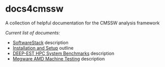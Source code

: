 # docs4cmssw
A collection of helpful documentation for the CMSSW analysis framework

*Current list of documents:*
- [SoftwareStack](SoftwareStack.md) description
- [Installation and Setup](InstallationAndSetup.md) outline
- [DEEP-EST HPC System Benchmarks](deepest) description
- [Megware AMD Machine Testing](megware) description
